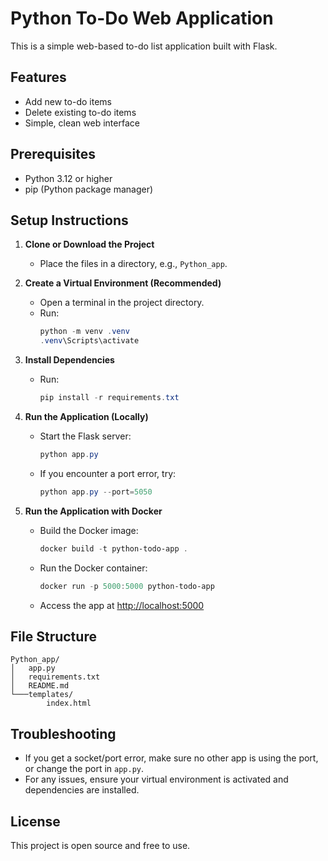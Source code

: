 # Python To-Do Web Application

This is a simple web-based to-do list application built with Flask.

## Features

- Add new to-do items
- Delete existing to-do items
- Simple, clean web interface

## Prerequisites

- Python 3.12 or higher
- pip (Python package manager)

## Setup Instructions

1. **Clone or Download the Project**

   - Place the files in a directory, e.g., `Python_app`.

2. **Create a Virtual Environment (Recommended)**

   - Open a terminal in the project directory.
   - Run:
     ```powershell
     python -m venv .venv
     .venv\Scripts\activate
     ```

3. **Install Dependencies**

   - Run:
     ```powershell
     pip install -r requirements.txt
     ```

4. **Run the Application (Locally)**

   - Start the Flask server:
     ```powershell
     python app.py
     ```
   - If you encounter a port error, try:
     ```powershell
     python app.py --port=5050
     ```

5. **Run the Application with Docker**

   - Build the Docker image:
     ```powershell
     docker build -t python-todo-app .
     ```
   - Run the Docker container:
     ```powershell
     docker run -p 5000:5000 python-todo-app
     ```
   - Access the app at [http://localhost:5000](http://localhost:5000)

## File Structure

```
Python_app/
│   app.py
│   requirements.txt
│   README.md
└───templates/
        index.html
```

## Troubleshooting

- If you get a socket/port error, make sure no other app is using the port, or change the port in `app.py`.
- For any issues, ensure your virtual environment is activated and dependencies are installed.

## License

This project is open source and free to use.
